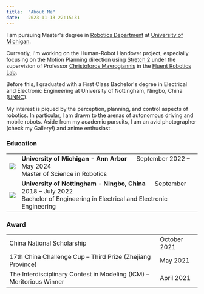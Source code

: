 ```yaml
---
title:  "About Me"
date:   2023-11-13 22:15:31
---
```

I am pursuing Master's degree in [Robotics Department][Robotics] at [University of Michigan][Umich]. 

Currently, I'm working on the Human-Robot Handover project, especially focusing on the Motion Planning direction using [Stretch 2][Stretch] under the supervision of Professor [Christoforos Mavrogiannis][Chris] in the [Fluent Robotics Lab][Lab].

Before this, I graduated with a First Class Bachelor's degree in Electrical and Electronic Engineering at University of Nottingham, Ningbo, China ([UNNC][UNNC]).

My interest is piqued by the perception, planning, and control aspects of robotics. In particular, I am drawn to the arenas of autonomous driving and mobile robots. Aside from my academic pursuits, I am an avid photographer (check my Gallery!) and anime enthusiast. 


### Education

<table>
  <tbody>
    <tr>
      <td>
        <img src="{{ site.baseurl }}/images/Data/UM.png">
      </td>
      <td>
        <b> University of Michigan - Ann Arbor </b> &emsp; September 2022 – May 2024
        <br> Master of Science in Robotics
      </td>
    </tr>
    <tr>
      <td>
        <img src="{{ site.baseurl }}/images/Data/UNNC.png">
      </td>
      <td>
        <b> University of Nottingham - Ningbo, China </b> &emsp; September 2018 – July 2022
        <br> Bachelor of Engineering in Electrical and Electronic Engineering 
      </td>
    </tr>
  </tbody>
</table>


### Award
<table>
  <tbody>
    <tr>
      <td>
        China National Scholarship
      </td>
      <td>
        October 2021
      </td>
    </tr>
    <tr>
      <td>
        17th China Challenge Cup – Third Prize (Zhejiang Province)
      </td>
      <td>
        May 2021
      </td>
    </tr>
    <tr>
      <td>
        The Interdisciplinary Contest in Modeling (ICM) – Meritorious Winner
      </td>
      <td>
        April 2021
      </td>
    </tr>
  </tbody>
</table>

[Robotics]: https://robotics.umich.edu/
[Umich]: https://umich.edu/
[Stretch]: https://hello-robot.com/stretch-2
[Chris]: https://robotics.umich.edu/profile/christoforos-mavrogiannis/
[Lab]: https://fluentrobotics.com/
[UNNC]: https://www.nottingham.edu.cn/en/